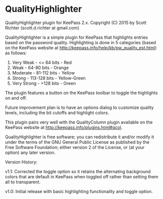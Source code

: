 # QualityHighlighter
QualityHighlighter plugin for KeePass 2.x.
Copyright (C) 2015 by Scott Richter (scott.d.richter at gmail.com)

QualityHighlighter is a simple plugin for KeePass that highlights entries based on the password quality. Highlighting is done in 5 categories (based on the KeePass website at http://keepass.info/help/kb/pw_quality_est.html) as follows:

1. Very Weak - <= 64 bits - Red
2. Weak - 64-80 bits - Orange
3. Moderate - 81-112 bits - Yellow
4. Strong - 113-128 bits - Yellow-Green
5. Very Strong - >128 bits - Green

The plugin features a button on the KeePass toolbar to toggle the highlights on and off.

Future improvement plan is to have an options dialog to customize quality levels, including the bit cutoffs and highlight colors.

This plugin pairs very well with the QualityColumn plugin available on the KeePass website at http://keepass.info/plugins.html#qcol.

QualityHighlighter is free software; you can redistribute it and/or modify it under the terms of the GNU General Public License as published by the Free Software Foundation; either version 2 of the License, or (at your option) any later version.

Version History:

v1.1: Corrected the toggle option so it retains the alternating background colors that are default in KeePass when toggled off rather than setting them all to transparent.

v1.0: Initial release with basic highlighting functionality and toggle option.